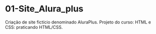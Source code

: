 # 01-Site_Alura_plus
Criação de site fictício denominado AluraPlus. Projeto do curso: HTML e CSS: praticando HTML/CSS.
